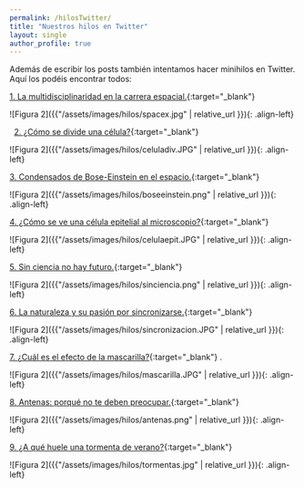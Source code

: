 ```yaml
---
permalink: /hilosTwitter/
title: "Nuestros hilos en Twitter"
layout: single
author_profile: true
---
```

Además de escribir los posts también intentamos hacer minihilos en Twitter. Aquí los podéis encontrar todos:

[1. La multidisciplinaridad en la carrera espacial.](https://twitter.com/CientificasEr/status/1267097399383797761){:target="_blank"}  


![Figura 2]({{"/assets/images/hilos/spacex.jpg" | relative_url }}){: .align-left}  

&nbsp;
[2. ¿Cómo se divide una célula?](https://twitter.com/CientificasEr/status/1271123702755864579){:target="_blank"} <br/>

![Figura 2]({{"/assets/images/hilos/celuladiv.JPG" | relative_url }}){: .align-left} <br/>


[3. Condensados de Bose-Einstein en el espacio.](https://twitter.com/CientificasEr/status/1272108561729019914){:target="_blank"}  


![Figura 2]({{"/assets/images/hilos/boseeinstein.png" | relative_url }}){: .align-left}  


[4. ¿Cómo se ve una célula epitelial al microscopio?](https://twitter.com/CientificasEr/status/1272868628577337345){:target="_blank"}  


![Figura 2]({{"/assets/images/hilos/celulaepit.JPG" | relative_url }}){: .align-left}  


[5. Sin ciencia no hay futuro.](https://twitter.com/CientificasEr/status/1273194459535212544){:target="_blank"}  


![Figura 2]({{"/assets/images/hilos/sinciencia.png" | relative_url }}){: .align-left}  


[6. La naturaleza y su pasión por sincronizarse.](https://twitter.com/CientificasEr/status/1273564768910159872){:target="_blank"}  


![Figura 2]({{"/assets/images/hilos/sincronizacion.JPG" | relative_url }}){: .align-left}  


[7. ¿Cuál es el efecto de la mascarilla?](https://twitter.com/CientificasEr/status/1277300650993504259){:target="_blank"}  .


![Figura 2]({{"/assets/images/hilos/mascarilla.JPG" | relative_url }}){: .align-left}  


[8. Antenas: porqué no te deben preocupar.](https://twitter.com/CientificasEr/status/1280877879295909893){:target="_blank"}  


![Figura 2]({{"/assets/images/hilos/antenas.png" | relative_url }}){: .align-left}  


[9. ¿A qué huele una tormenta de verano?](https://twitter.com/CientificasEr/status/1292476615017013248){:target="_blank"}  


![Figura 2]({{"/assets/images/hilos/tormentas.jpg" | relative_url }}){: .align-left}  


